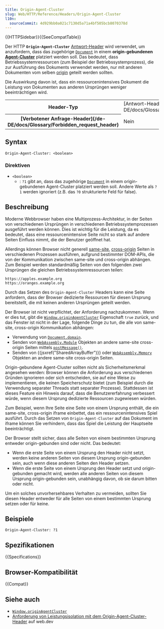 ```yaml
---
title: Origin-Agent-Cluster
slug: Web/HTTP/Reference/Headers/Origin-Agent-Cluster
l10n:
  sourceCommit: 4d929bb0a021c7130d5a71a4bf505bcb8070378d
---
```


{{HTTPSidebar}}{{SeeCompatTable}}

Der HTTP **`Origin-Agent-Cluster`** [Antwort-Header](/de/docs/Glossary/Response_header) wird verwendet, um anzufordern, dass das zugehörige [`Document`](/de/docs/Web/API/Document) in einem **origin-gebundenen [Agent-Cluster](https://tc39.es/ecma262/#sec-agent-clusters)** platziert werden soll. Das bedeutet, dass Betriebssystemressourcen (zum Beispiel der Betriebssystemprozess), die zur Ausführung des Dokuments verwendet werden, nur mit anderen Dokumenten vom selben [origin](/de/docs/Glossary/Origin) geteilt werden sollten.

Die Auswirkung davon ist, dass ein ressourcenintensives Dokument die Leistung von Dokumenten aus anderen Ursprüngen weniger beeinträchtigen wird.

<table class="properties">
  <tbody>
    <tr>
      <th scope="row">Header-Typ</th>
      <td>[Antwort-Header](/de-DE/docs/Glossary/Response_header)</td>
    </tr>
    <tr>
      <th scope="row">[Verbotener Anfrage-Header](/de-DE/docs/Glossary/Forbidden_request_header)</th>
      <td>Nein</td>
    </tr>
  </tbody>
</table>

## Syntax

```http
Origin-Agent-Cluster: <boolean>
```

### Direktiven

- `<boolean>`
  - : `?1` gibt an, dass das zugehörige [`Document`](/de/docs/Web/API/Document) in einem origin-gebundenen Agent-Cluster platziert werden soll.
    Andere Werte als `?1` werden ignoriert (z.B. das `?0` strukturierte Feld für false).

## Beschreibung

Moderne Webbrowser haben eine Multiprozess-Architektur, in der Seiten von verschiedenen Ursprüngen in verschiedenen Betriebssystemprozessen ausgeführt werden können. Dies ist wichtig für die Leistung, da es bedeutet, dass eine ressourcenintensive Seite nicht so stark auf andere Seiten Einfluss nimmt, die der Benutzer geöffnet hat.

Allerdings können Browser nicht generell [same-site](/de/docs/Glossary/Site), [cross-origin](/de/docs/Glossary/Origin) Seiten in verschiedenen Prozessen ausführen, aufgrund bestimmter DOM-APIs, die von der Kommunikation zwischen same-site und cross-origin abhängen. Zum Beispiel werden standardmäßig Seiten von den folgenden zwei Ursprüngen die gleichen Betriebssystemressourcen teilen:

```plain
https://apples.example.org
https://oranges.example.org
```

Durch das Setzen des `Origin-Agent-Cluster` Headers kann eine Seite anfordern, dass der Browser dedizierte Ressourcen für diesen Ursprung bereitstellt, die mit keinen anderen Ursprüngen geteilt werden.

Der Browser ist nicht verpflichtet, der Anforderung nachzukommen. Wenn er dies tut, gibt die [`Window.originAgentCluster`](/de/docs/Web/API/Window/originAgentCluster) Eigenschaft `true` zurück, und das Fenster ist nicht in der Lage, folgende Dinge zu tun, die alle von same-site, cross-origin Kommunikation abhängen:

- Verwendung von [`Document.domain`](/de/docs/Web/API/Document/domain).
- Senden von [`WebAssembly.Module`](/de/docs/WebAssembly/Reference/JavaScript_interface/Module) Objekten an andere same-site cross-origin Seiten mittels [`postMessage()`](/de/docs/Web/API/Window/postMessage).
- Senden von {{jsxref("SharedArrayBuffer")}} oder [`WebAssembly.Memory`](/de/docs/WebAssembly/Reference/JavaScript_interface/Memory) Objekten an andere same-site cross-origin Seiten.

Origin-gebundene Agent-Cluster sollten nicht als Sicherheitsmerkmal angesehen werden: Browser können die Anforderung aus verschiedenen Gründen ignorieren oder sich entscheiden, sie auf eine Weise zu implementieren, die keinen Speicherschutz bietet (zum Beispiel durch die Verwendung separater Threads statt separater Prozesse). Stattdessen ist dieses Feature ein Hinweis darauf, dass die Benutzererfahrung verbessert würde, wenn diesem Ursprung dedizierte Ressourcen zugewiesen würden.

Zum Beispiel, wenn Ihre Seite eine Seite von einem Ursprung enthält, die ein same-site, cross-origin iframe einbettet, das ein ressourcenintensives Spiel ausführt. Durch das Setzen von `Origin-Agent-Cluster` auf das Dokument im iframe können Sie verhindern, dass das Spiel die Leistung der Hauptseite beeinträchtigt.

Der Browser stellt sicher, dass alle Seiten von einem bestimmten Ursprung entweder origin-gebunden sind oder nicht. Das bedeutet:

- Wenn die erste Seite von einem Ursprung den Header nicht setzt, werden keine anderen Seiten von diesem Ursprung origin-gebunden sein, auch wenn diese anderen Seiten den Header setzen.
- Wenn die erste Seite von einem Ursprung den Header setzt und origin-gebunden gemacht wird, werden alle anderen Seiten von diesem Ursprung origin-gebunden sein, unabhängig davon, ob sie darum bitten oder nicht.

Um ein solches unvorhersehbares Verhalten zu vermeiden, sollten Sie diesen Header entweder für alle Seiten von einem bestimmten Ursprung setzen oder für keine.

## Beispiele

```http
Origin-Agent-Cluster: ?1
```

## Spezifikationen

{{Specifications}}

## Browser-Kompatibilität

{{Compat}}

## Siehe auch

- [`Window.originAgentCluster`](/de/docs/Web/API/Window/originAgentCluster)
- [Anforderung von Leistungsisolation mit dem Origin-Agent-Cluster-Header](https://web.dev/articles/origin-agent-cluster) auf web.dev
